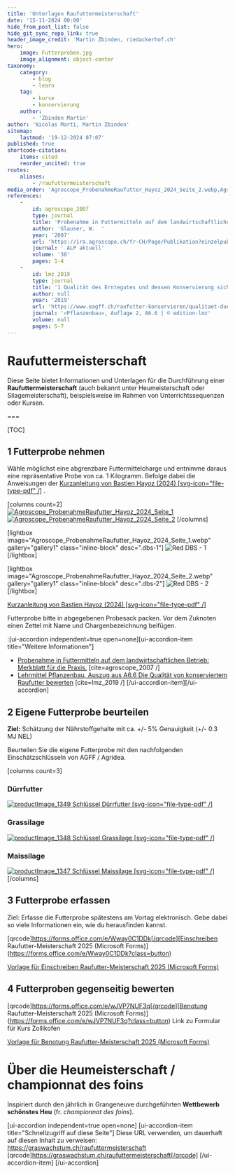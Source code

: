 ```yaml
---
title: 'Unterlagen Raufuttermeisterschaft'
date: '15-11-2024 00:00'
hide_from_post_list: false
hide_git_sync_repo_link: true
header_image_credit: 'Martin Zbinden, riedackerhof.ch'
hero:
    image: Futterproben.jpg
    image_alignment: object-center
taxonomy:
    category:
        - blog
        - learn
    tag:
        - kurse
        - konservierung
    author:
        - 'Zbinden Martin'
author: 'Nicolas Marti, Martin Zbinden'
sitemap:
    lastmod: '19-12-2024 07:07'
published: true
shortcode-citation:
    items: cited
    reorder_uncited: true
routes:
    aliases:
        - /raufuttermeisterschaft
media_order: 'Agroscope_ProbenahmeRaufutter_Hayoz_2024_Seite_2.webp,Agroscope_ProbenahmeRaufutter_Hayoz_2024_Seite_1.webp,Futterproben.jpg,12665-17179-fr-pub.pdf,12665-17199-de-pub.pdf,Agroscope_ProbenahmeRaufutter_Hayoz_2024.pdf,productImage_1348.jpg,productImage_1347.jpg,productImage_1349.jpg'
references:
    -
        id: agroscope_2007
        type: journal
        title: 'Probenahme in Futtermitteln auf dem landwirtschaftlichen Betrieb: Merkblatt für die Praxis.'
        author: 'Glauser, W.  '
        year: '2007'
        url: 'https://ira.agroscope.ch/fr-CH/Page/Publikation?einzelpublikationId=17199'
        journal: ' ALP aktuell'
        volume: '30'
        pages: 1-4
    -
        id: lmz_2019
        type: journal
        title: '1 Qualität des Erntegutes und dessen Konservierung sicherstellen '
        author: null
        year: '2019'
        url: 'https://www.eagff.ch/raufutter-konservieren/qualitaet-duerrfutter-silage/bewertungs-methoden-1'
        journal: '«Pflanzenbau», Auflage 2, A6.6 | © edition-lmz'
        volume: null
        pages: 5-7
---
```


# Raufuttermeisterschaft

Diese Seite bietet Informationen und Unterlagen für die Durchführung einer **Raufuttermeisterschaft** (auch bekannt unter Heumeisterschaft oder Silagemeisterschaft), beispielsweise im Rahmen von Unterrichtssequenzen oder Kursen.

===

[TOC]

## 1 Futterprobe nehmen
Wähle möglichst eine abgrenzbare Futtermittelcharge und entnimme daraus eine repräsentative Probe von ca. 1 Kilogramm. Befolge dabei die Anweisungen der [Kurzanleitung von Bastien Hayoz (2024) [svg-icon="file-type-pdf" /]](Agroscope_ProbenahmeRaufutter_Hayoz_2024.pdf) .

[columns count=2]
[![Agroscope_ProbenahmeRaufutter_Hayoz_2024_Seite_1](Agroscope_ProbenahmeRaufutter_Hayoz_2024_Seite_1.webp?lightbox&resize=200 )]([Agroscope_ProbenahmeRaufutter_Hayoz_2024.pdf](Agroscope_ProbenahmeRaufutter_Hayoz_2024.pdf))
[![Agroscope_ProbenahmeRaufutter_Hayoz_2024_Seite_2](Agroscope_ProbenahmeRaufutter_Hayoz_2024_Seite_2.webp?lightbox&resize=200 )]([Agroscope_ProbenahmeRaufutter_Hayoz_2024.pdf](Agroscope_ProbenahmeRaufutter_Hayoz_2024.pdf))
[/columns]

[lightbox image="Agroscope_ProbenahmeRaufutter_Hayoz_2024_Seite_1.webp" gallery="gallery1" class="inline-block" desc=".dbs-1"]
    ![Red DBS - 1](Agroscope_ProbenahmeRaufutter_Hayoz_2024_Seite_1.webp?cropZoom=200,400)
[/lightbox]

[lightbox image="Agroscope_ProbenahmeRaufutter_Hayoz_2024_Seite_2.webp" gallery="gallery1" class="inline-block" desc=".dbs-2"]
    ![Red DBS - 2](Agroscope_ProbenahmeRaufutter_Hayoz_2024_Seite_2.webp?cropZoom=200,400)
[/lightbox]

[Kurzanleitung von Bastien Hayoz (2024) [svg-icon="file-type-pdf" /]](Agroscope_ProbenahmeRaufutter_Hayoz_2024.pdf)

Futterprobe bitte in abgegebenen Probesack packen. Vor dem Zuknoten einen Zettel mit Name und Chargenbezeichnung beifügen.


:[ui-accordion independent=true open=none][ui-accordion-item title="Weitere Informationen"]
* [Probenahme in Futtermitteln auf dem landwirtschaftlichen Betrieb: Merkblatt für die Praxis.](12665-17199-de-pub.pdf) [cite=agroscope_2007 /]
* [Lehrmittel Pflanzenbau, Auszug aus A6.6 Die Qualität von konserviertem Raufutter bewerten](https://www.eagff.ch/files/images/bilder/Raufutter_konservieren/Kap_G5/G5_Seiten_5-7_aus_L2_III_A6.6_d_190508_Konservierung.pdf) [cite=lmz_2019 /]
[/ui-accordion-item][/ui-accordion]


## 2 Eigene Futterprobe beurteilen
**Ziel:** Schätzung der Nährstoffgehalte mit ca. +/- 5% Genauigkeit (+/- 0.3 MJ NEL)

Beurteilen Sie die eigene Futterprobe mit den nachfolgenden Einschätzschlüsseln von AGFF / Agridea. 

[columns count=3]
### Dürrfutter  
[![productImage_1349](productImage_1349.jpg?resize=200) Schlüssel Dürrfutter [svg-icon="file-type-pdf" /]](https://agridea.abacuscity.ch/abauserimage/Agridea_2_Free/1349_2_D.pdf)

### Grassilage 
[![productImage_1348](productImage_1348.jpg?resize=200) Schlüssel Grassilage [svg-icon="file-type-pdf" /]](https://agridea.abacuscity.ch/abauserimage/Agridea_2_Free/1348_2_D.pdf) 

### Maissilage 
[![productImage_1347](productImage_1347.jpg?resize=200) Schlüssel Maissilage [svg-icon="file-type-pdf" /]](https://agridea.abacuscity.ch/abauserimage/Agridea_2_Free/1347_2_D.pdf)
[/columns]


## 3 Futterprobe erfassen
Ziel: 
Erfasse die Futterprobe spätestens am Vortag elektronisch. Gebe dabei so viele Informationen ein, wie du herausfinden kannst.

[qrcode]https://forms.office.com/e/Wway0C1DDk[/qrcode][Einschreiben Raufutter-Meisterschaft 2025 (Microsoft Forms)](https://forms.office.com/e/Wway0C1DDk?class=button)

[Vorlage für Einschreiben Raufutter-Meisterschaft 2025 (Microsoft Forms)](https://forms.office.com/Pages/ShareFormPage.aspx?id=Y4MGSWGDB0aVSWK2tVeUqgjLZKG4mxRJiMSMkJHpahZUMThSRTZITFFIMklJWlEzQlU3MTI4M1FNUS4u&sharetoken=WGrftmmG7XMEaMhrWKzy)





## 4 Futterproben gegenseitig bewerten

[qrcode]https://forms.office.com/e/wJVP7NUF3q[/qrcode][Benotung Raufutter-Meisterschaft 2025 (Microsoft Forms)](https://forms.office.com/e/wJVP7NUF3q?class=button) Link zu Formular für Kurs Zollikofen

[Vorlage für Benotung Raufutter-Meisterschaft 2025 (Microsoft Forms)](https://forms.office.com/Pages/ShareFormPage.aspx?id=Y4MGSWGDB0aVSWK2tVeUqgjLZKG4mxRJiMSMkJHpahZUNEJHSlNMR1FSME1GWUhJNTI1NlFVMVZFWC4u&sharetoken=0zeq0tZzsvzAIuXv4Dp1)


##

##


# Über die Heumeisterschaft  / championnat des foins
Inspiriert durch den jährlich in Grangeneuve durchgeführten **Wettbewerb schönstes Heu** (fr. _championnat des foins_).

[ui-accordion independent=true open=none]
[ui-accordion-item title="Schnellzugriff auf diese Seite"]
Diese URL verwenden, um dauerhaft auf diesen Inhalt zu verweisen:
https://graswachstum.ch/raufuttermeisterschaft 
[qrcode]https://graswachstum.ch/raufuttermeisterschaft[/qrcode]
[/ui-accordion-item]
[/ui-accordion]

